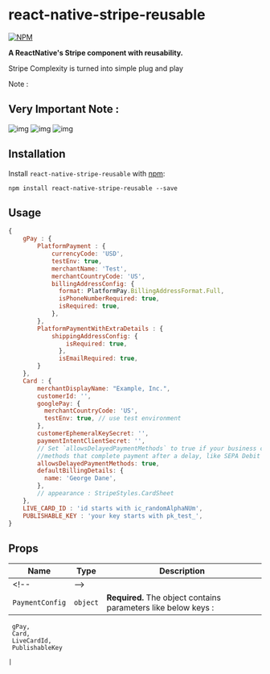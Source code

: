 # react-native-stripe-reusable

[![NPM](https://nodei.co/npm/react-native-stripe.png?downloads=true)](https://nodei.co/npm/react-native-stripe-reusable/)

**A ReactNative's Stripe component with reusability.**

Stripe Complexity is turned into simple plug and play

Note : 
## Very Important Note :


<img src='https://github.com/NishantFuturism/RNativeNewArch/blob/8d14f4cf19d5b30261571871771b8f26ab191da8/assets/ListOfProducts.png' alt='img' />
<img src='https://github.com/NishantFuturism/RNativeNewArch/blob/8d14f4cf19d5b30261571871771b8f26ab191da8/assets/CardPayment.png' alt='img' />
<img src='https://github.com/NishantFuturism/RNativeNewArch/blob/8d14f4cf19d5b30261571871771b8f26ab191da8/assets/GpayPayment.png' alt='img' />

## Installation

Install `react-native-stripe-reusable` with [npm](https://www.npmjs.com/):

```
npm install react-native-stripe-reusable --save

```

## Usage

```javascript
{
    gPay : {
        PlatformPayment : {
            currencyCode: 'USD',
            testEnv: true,
            merchantName: 'Test',
            merchantCountryCode: 'US',
            billingAddressConfig: {
              format: PlatformPay.BillingAddressFormat.Full,
              isPhoneNumberRequired: true,
              isRequired: true,
            },
        },
        PlatformPaymentWithExtraDetails : {
            shippingAddressConfig: {
                isRequired: true,
              },
              isEmailRequired: true,
        }       
    },
    Card : {
        merchantDisplayName: "Example, Inc.",
        customerId: '',
        googlePay: {
          merchantCountryCode: 'US',
          testEnv: true, // use test environment
        },
        customerEphemeralKeySecret: '',
        paymentIntentClientSecret: '',
        // Set `allowsDelayedPaymentMethods` to true if your business can handle payment
        //methods that complete payment after a delay, like SEPA Debit and Sofort.
        allowsDelayedPaymentMethods: true,
        defaultBillingDetails: {
          name: 'George Dane',
        },
        // appearance : StripeStyles.CardSheet
    },
    LIVE_CARD_ID : 'id starts with ic_randomAlphaNUm',
    PUBLISHABLE_KEY : 'your key starts with pk_test_',
}

```



## Props

| Name                     | Type       | Description                                                                                                                                                            |
| ------------------------ | ---------- | ---------------------------------------------------------------------------------------------------------------------------------------------------------------------- |
                                                                                                                              <!-- | -->
| `PaymentConfig`                 | `object`   | **Required.** The object contains parameters like below keys : 
     gPay,
     Card,
     LiveCardId,
     PublishableKey
                                                                                                                                  |